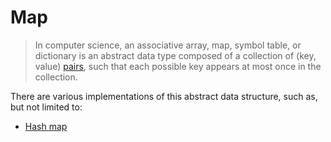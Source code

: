 # Map

> In computer science, an associative array, map, symbol table, or dictionary is an abstract data type composed of a collection of (key, value) [pairs][type-pair], such that each possible key appears at most once in the collection.

There are various implementations of this abstract data structure, such as, but not limited to:

- [Hash map][type-hash-map]

[type-hash-map]: ./hash_map.md
[type-pair]: ./pair.md
